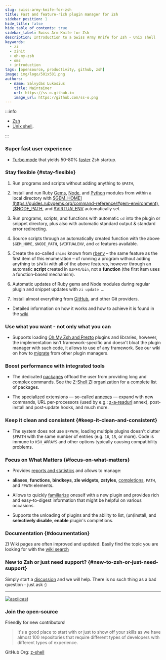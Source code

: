 ```yaml
---
slug: swiss-army-knife-for-zsh
title: Fast and feature-rich plugin manager for Zsh
sidebar_position: 1
hide_title: false
hide_table_of_contents: true
sidebar_label: Swiss Arm Knife for Zsh
description: Introduction to a Swiss Army Knife for Zsh - Unix shell
keywords:
  - zi
  - zinit
  - oh-my-zsh
  - omz
  - introduction
tags: [opensource, productivity, github, zsh]
image: img/logo/501x501.png
authors:
  - name: Salvydas Lukosius
    title: Maintainer
    url: https://ss-o.github.io
    image_url: https://github.com/ss-o.png
---
```


:::info

- [Zsh](https://zsh.sourceforge.io/)
- [Unix shell](https://en.wikipedia.org/wiki/Unix_shell).

:::

### Super fast user experience

- [Turbo mode](https://z-shell.pages.dev/docs/getting_started/useage#turbo-mode) that yields 50-80% [faster](https://github.com/z-shell/pm-perf-test) Zsh startup.

<!--truncate-->

### Stay flexible {#stay-flexible}

1. Run programs and scripts without adding anything to `$PATH`,

2. Install and run Ruby [Gems](https://github.com/rubygems/rubygems), [Node](https://github.com/npm/cli), and [Python](https://python.org) modules from within a local directory with [$GEM_HOME](https://guides.rubygems.org/command-reference/#gem-environment), [$NODE_PATH](https://nodejs.org/api/modules.html#modules_loading_from_the_global_folders), and [$VIRTUALENV](https://docs.python.org/3/tutorial/venv.html) automatically set.

3. Run programs, scripts, and functions with automatic `cd` into the plugin or snippet directory, plus also with automatic standard output & standard error redirecting.

4. Source scripts through an automatically created function with the above `$GEM_HOME`, `$NODE_PATH`, `$VIRTUALENV`, and `cd` features available.

5. Create the so-called `shims` known from [rbenv](https://github.com/rbenv/rbenv) – the same feature as the first item of this enumeration – of running a program without adding anything to `$PATH` with all of the above features, however through an automatic **script** created in `$ZPFX/bin`, not a **function** (the first item uses a function-based mechanism).

6. Automatic updates of Ruby gems and Node modules during regular plugin and snippet updates with `zi update …`.

7. Install almost everything from [GitHub](https://github.com/z-shell), and other Git providers.

- Detailed information on how it works and how to achieve it is found in the [wiki](https://z-shell.pages.dev/docs/ecosystem/annexes)

### Use what you want - not only what you can

- Supports loading [Oh My Zsh and Prezto](https://z-shell.pages.dev/docs/getting_started/overview#oh-my-zsh-prezto) plugins and libraries, however, the implementation isn't framework-specific and doesn't bloat the plugin manager with such code, it allows to use of any framework. See our wiki on how to [migrate](https://z-shell.pages.dev/docs/getting_started/migration) from other plugin managers.

### Boost performance with integrated tools

- The dedicated [packages](https://z-shell.pages.dev/docs/ecosystem/packages) offload the user from providing long and complex commands. See the [Z-Shell ZI](https://github.com/z-shell) organization for a complete list of packages.

- The specialized extensions — so-called [annexes](https://z-shell.pages.dev/docs/ecosystem/annexes) — expand with new commands, URL per-processors (used by e.g.: [z-a-readurl](https://github.com/z-shell/z-a-readurl) annex), post-install and post-update hooks, and much more.

### Keep it clean and consistent {#keep-it-clean-and-consistent}

- The system does not use `$FPATH`, loading multiple plugins doesn't clutter `$FPATH` with the same number of entries (e.g. `10`, `15`, or more). Code is immune to `KSH_ARRAYS` and other options typically causing compatibility problems.

### Focus on What Matters {#focus-on-what-matters}

- Provides [reports and statistics](https://z-shell.pages.dev/docs/guides/commands#reports-and-statistis) and allows to manage:

- **aliases**, **functions**, **bindkeys**, **zle widgets**, **zstyles**, [completions](https://z-shell.pages.dev/docs/guides/commands#completions-management), `PATH`, and `FPATH` elements.

- Allows to quickly [familiarize](https://z-shell.pages.dev/docs/guides/benchmark) oneself with a new plugin and provides rich and easy-to-digest information that might be helpful on various occasions.

- Supports the unloading of plugins and the ability to list, (un)install, and **selectively disable**, **enable** plugin's completions.

### Documentation {#documentation}

ZI Wiki pages are often improved and updated. Easily find the topic you are looking for with the [wiki search](https://z-shell.pages.dev/search/)

### New to Zsh or just need support? {#new-to-zsh-or-just-need-support}

Simply start a [discussion](https://github.com/z-shell/zi/discussions/new?category=q-a) and we will help. There is no such thing as a bad question - just ask :)

---

[![asciicast](https://asciinema.org/a/459358.svg)](https://asciinema.org/a/459358)

### Join the open-source

Friendly for new contributors!

> It's a good place to start with or just to show off your skills as we have almost 100 repositories that require different types of developers with different types of experience.

GitHub Org: [z-shell](https://github.com/z-shell)
